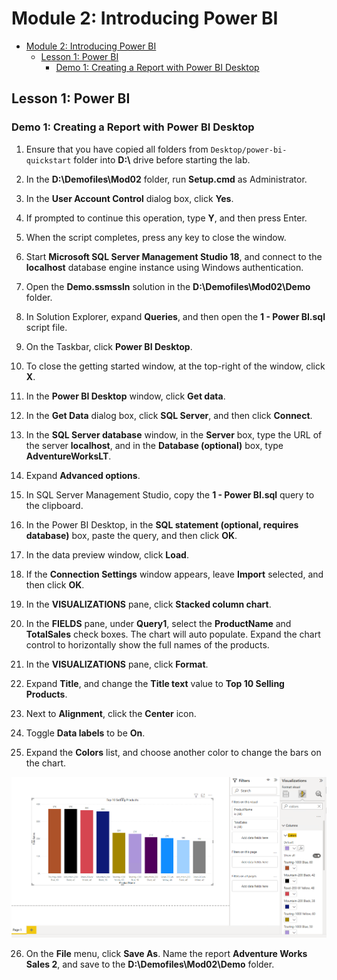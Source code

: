 # Module 2: Introducing Power BI

- [Module 2: Introducing Power BI](#module-2-introducing-power-bi)
  - [Lesson 1: Power BI](#lesson-1-power-bi)
    - [Demo 1: Creating a Report with Power BI Desktop](#demo-1-creating-a-report-with-power-bi-desktop)


## Lesson 1: Power BI

### Demo 1: Creating a Report with Power BI Desktop

1. Ensure that you have copied all folders from `Desktop/power-bi-quickstart` folder into **D:\\** drive before starting the lab.

2. In the **D:\\Demofiles\\Mod02** folder, run **Setup.cmd** as Administrator.

3. In the **User Account Control** dialog box, click **Yes**.

4. If prompted to continue this operation, type **Y**, and then press Enter.

5. When the script completes, press any key to close the window.

6. Start **Microsoft SQL Server Management Studio 18**, and connect to the **localhost** database engine instance using Windows authentication.

7. Open the **Demo.ssmssln** solution in the **D:\\Demofiles\\Mod02\\Demo** folder.

8. In Solution Explorer, expand **Queries**, and then open the **1 - Power BI.sql** script file.

9. On the Taskbar, click **Power BI Desktop**.

10. To close the getting started window, at the top-right of the window, click **X**.

11. In the **Power BI Desktop** window, click **Get data**.

12. In the **Get Data** dialog box, click **SQL Server**, and then click **Connect**.

13. In the **SQL Server database** window, in the **Server** box, type the URL of the server **localhost**, and in the **Database (optional)** box, type **AdventureWorksLT**.

14. Expand **Advanced options**.

15. In SQL Server Management Studio, copy the **1 - Power BI.sql** query to the clipboard.

16. In the Power BI Desktop, in the **SQL statement (optional, requires database)** box, paste the query, and then click **OK**.

17. In the data preview window, click **Load**.

18. If the **Connection Settings** window appears, leave **Import** selected, and then click **OK**.

19. In the **VISUALIZATIONS** pane, click **Stacked column chart**.

20. In the **FIELDS** pane, under **Query1**, select the **ProductName** and **TotalSales** check boxes. The chart will auto populate. Expand the chart control to horizontally show the full names of the products.

21. In the **VISUALIZATIONS** pane, click **Format**.

22. Expand **Title**, and change the **Title text** value to **Top 10 Selling Products**.

23. Next to **Alignment**, click the **Center** icon.

24. Toggle **Data labels** to be **On**.

25. Expand the **Colors** list, and choose another color to change the bars on the chart.

![](./images/22.png)

26. On the **File** menu, click **Save As**. Name the report **Adventure Works Sales 2**, and save to the **D:\\Demofiles\\Mod02\\Demo** folder.
